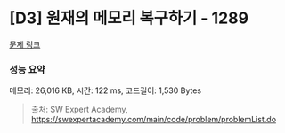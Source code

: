 # [D3] 원재의 메모리 복구하기 - 1289 

[문제 링크](https://swexpertacademy.com/main/code/problem/problemDetail.do?contestProbId=AV19AcoKI9sCFAZN) 

### 성능 요약

메모리: 26,016 KB, 시간: 122 ms, 코드길이: 1,530 Bytes



> 출처: SW Expert Academy, https://swexpertacademy.com/main/code/problem/problemList.do
